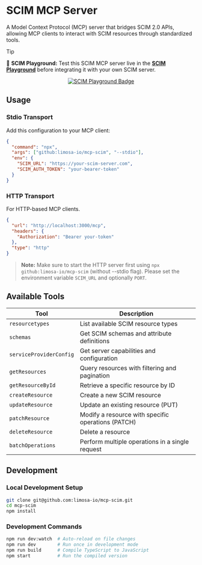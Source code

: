 # SCIM MCP Server

A Model Context Protocol (MCP) server that bridges SCIM 2.0 APIs, allowing MCP clients to interact with SCIM resources through standardized tools.

> [!TIP]
> 🚀 **SCIM Playground:** Test this SCIM MCP server live in the **[SCIM Playground](https://scim.dev/playground/modelcontextprotocol/)** before integrating it with your own SCIM server.

<p align="center">
    <a href="https://scim.dev/playground/modelcontextprotocol/">
        <img src="https://img.shields.io/badge/SCIM%20Playground-Try%20It%20Now-1e90ff?style=for-the-badge" alt="SCIM Playground Badge">
    </a>
</p>

## Usage

### Stdio Transport

Add this configuration to your MCP client:

```json
{
  "command": "npx",
  "args": ["github:limosa-io/mcp-scim", "--stdio"],
  "env": {
    "SCIM_URL": "https://your-scim-server.com",
    "SCIM_AUTH_TOKEN": "your-bearer-token"
  }
}
```

### HTTP Transport

For HTTP-based MCP clients.

```json
{
  "url": "http://localhost:3000/mcp",
  "headers": {
    "Authorization": "Bearer your-token"
  },
  "type": "http"
}
```

> **Note:** Make sure to start the HTTP server first using `npx github:limosa-io/mcp-scim` (without --stdio flag). Please set the environment variable `SCIM_URL` and optionally `PORT`.

## Available Tools

| Tool | Description |
|------|-------------|
| `resourcetypes` | List available SCIM resource types |
| `schemas` | Get SCIM schemas and attribute definitions |
| `serviceProviderConfig` | Get server capabilities and configuration |
| `getResources` | Query resources with filtering and pagination |
| `getResourceById` | Retrieve a specific resource by ID |
| `createResource` | Create a new SCIM resource |
| `updateResource` | Update an existing resource (PUT) |
| `patchResource` | Modify a resource with specific operations (PATCH) |
| `deleteResource` | Delete a resource |
| `batchOperations` | Perform multiple operations in a single request |

## Development

### Local Development Setup

```bash
git clone git@github.com:limosa-io/mcp-scim.git
cd mcp-scim
npm install
```

### Development Commands

```bash
npm run dev:watch  # Auto-reload on file changes
npm run dev        # Run once in development mode
npm run build      # Compile TypeScript to JavaScript
npm start          # Run the compiled version
```
